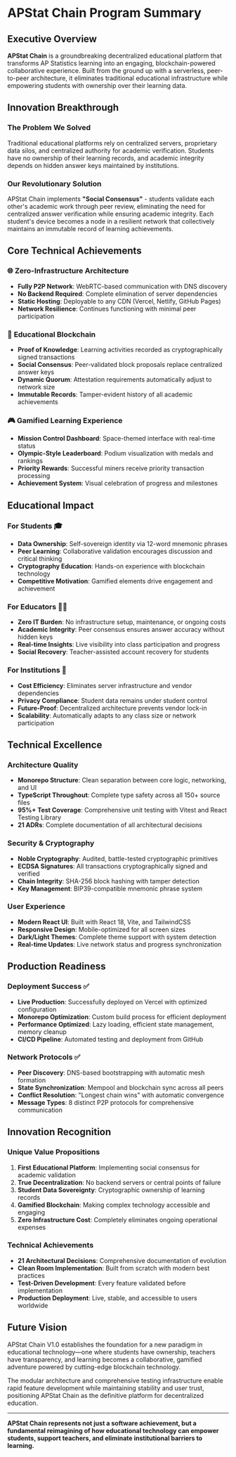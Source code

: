 # APStat Chain Program Summary

## Executive Overview

**APStat Chain** is a groundbreaking decentralized educational platform that transforms AP Statistics learning into an engaging, blockchain-powered collaborative experience. Built from the ground up with a serverless, peer-to-peer architecture, it eliminates traditional educational infrastructure while empowering students with ownership over their learning data.

## Innovation Breakthrough

### The Problem We Solved
Traditional educational platforms rely on centralized servers, proprietary data silos, and centralized authority for academic verification. Students have no ownership of their learning records, and academic integrity depends on hidden answer keys maintained by institutions.

### Our Revolutionary Solution
APStat Chain implements **"Social Consensus"** - students validate each other's academic work through peer review, eliminating the need for centralized answer verification while ensuring academic integrity. Each student's device becomes a node in a resilient network that collectively maintains an immutable record of learning achievements.

## Core Technical Achievements

### 🌐 **Zero-Infrastructure Architecture**
- **Fully P2P Network**: WebRTC-based communication with DNS discovery
- **No Backend Required**: Complete elimination of server dependencies
- **Static Hosting**: Deployable to any CDN (Vercel, Netlify, GitHub Pages)
- **Network Resilience**: Continues functioning with minimal peer participation

### 🔗 **Educational Blockchain**
- **Proof of Knowledge**: Learning activities recorded as cryptographically signed transactions
- **Social Consensus**: Peer-validated block proposals replace centralized answer keys
- **Dynamic Quorum**: Attestation requirements automatically adjust to network size
- **Immutable Records**: Tamper-evident history of all academic achievements

### 🎮 **Gamified Learning Experience**
- **Mission Control Dashboard**: Space-themed interface with real-time status
- **Olympic-Style Leaderboard**: Podium visualization with medals and rankings
- **Priority Rewards**: Successful miners receive priority transaction processing
- **Achievement System**: Visual celebration of progress and milestones

## Educational Impact

### **For Students** 🎓
- **Data Ownership**: Self-sovereign identity via 12-word mnemonic phrases
- **Peer Learning**: Collaborative validation encourages discussion and critical thinking
- **Cryptography Education**: Hands-on experience with blockchain technology
- **Competitive Motivation**: Gamified elements drive engagement and achievement

### **For Educators** 👨‍🏫
- **Zero IT Burden**: No infrastructure setup, maintenance, or ongoing costs
- **Academic Integrity**: Peer consensus ensures answer accuracy without hidden keys
- **Real-time Insights**: Live visibility into class participation and progress
- **Social Recovery**: Teacher-assisted account recovery for students

### **For Institutions** 🏫
- **Cost Efficiency**: Eliminates server infrastructure and vendor dependencies
- **Privacy Compliance**: Student data remains under student control
- **Future-Proof**: Decentralized architecture prevents vendor lock-in
- **Scalability**: Automatically adapts to any class size or network participation

## Technical Excellence

### **Architecture Quality**
- **Monorepo Structure**: Clean separation between core logic, networking, and UI
- **TypeScript Throughout**: Complete type safety across all 150+ source files
- **95%+ Test Coverage**: Comprehensive unit testing with Vitest and React Testing Library
- **21 ADRs**: Complete documentation of all architectural decisions

### **Security & Cryptography**
- **Noble Cryptography**: Audited, battle-tested cryptographic primitives
- **ECDSA Signatures**: All transactions cryptographically signed and verified
- **Chain Integrity**: SHA-256 block hashing with tamper detection
- **Key Management**: BIP39-compatible mnemonic phrase system

### **User Experience**
- **Modern React UI**: Built with React 18, Vite, and TailwindCSS
- **Responsive Design**: Mobile-optimized for all screen sizes
- **Dark/Light Themes**: Complete theme support with system detection
- **Real-time Updates**: Live network status and progress synchronization

## Production Readiness

### **Deployment Success** ✅
- **Live Production**: Successfully deployed on Vercel with optimized configuration
- **Monorepo Optimization**: Custom build process for efficient deployment
- **Performance Optimized**: Lazy loading, efficient state management, memory cleanup
- **CI/CD Pipeline**: Automated testing and deployment from GitHub

### **Network Protocols** ✅
- **Peer Discovery**: DNS-based bootstrapping with automatic mesh formation
- **State Synchronization**: Mempool and blockchain sync across all peers
- **Conflict Resolution**: "Longest chain wins" with automatic convergence
- **Message Types**: 8 distinct P2P protocols for comprehensive communication

## Innovation Recognition

### **Unique Value Propositions**
1. **First Educational Platform**: Implementing social consensus for academic validation
2. **True Decentralization**: No backend servers or central points of failure
3. **Student Data Sovereignty**: Cryptographic ownership of learning records
4. **Gamified Blockchain**: Making complex technology accessible and engaging
5. **Zero Infrastructure Cost**: Completely eliminates ongoing operational expenses

### **Technical Achievements**
- **21 Architectural Decisions**: Comprehensive documentation of evolution
- **Clean Room Implementation**: Built from scratch with modern best practices
- **Test-Driven Development**: Every feature validated before implementation
- **Production Deployment**: Live, stable, and accessible to users worldwide

## Future Vision

APStat Chain V1.0 establishes the foundation for a new paradigm in educational technology—one where students have ownership, teachers have transparency, and learning becomes a collaborative, gamified adventure powered by cutting-edge blockchain technology.

The modular architecture and comprehensive testing infrastructure enable rapid feature development while maintaining stability and user trust, positioning APStat Chain as the definitive platform for decentralized education.

---

**APStat Chain represents not just a software achievement, but a fundamental reimagining of how educational technology can empower students, support teachers, and eliminate institutional barriers to learning.** 